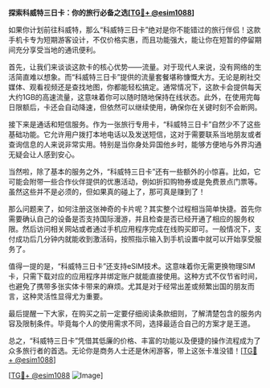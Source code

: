 **探索科威特三日卡：你的旅行必备之选[[TG💪+ @esim1088](https://t.me/s/esim1088)]**

如果你计划前往科威特，那么“科威特三日卡”绝对是你不能错过的旅行伴侣！这款手机卡专为短期游客设计，不仅价格实惠，而且功能强大，能让你在短暂的停留期间充分享受当地的通讯便利。

首先，让我们来谈谈这款卡的核心优势——流量。对于现代人来说，没有网络的生活简直难以想象。而“科威特三日卡”提供的流量套餐堪称慷慨大方。无论是刷社交媒体、观看视频还是查找地图，你都能轻松搞定。通常情况下，这款卡会提供每天大约1GB的高速流量，这意味着你可以随时随地保持在线状态。此外，在使用完每日限额后，卡还会自动降速，但依然可以继续使用，确保你在关键时刻不会断网。

接下来是通话和短信服务。作为一张旅行专用卡，“科威特三日卡”自然少不了这些基础功能。它允许用户拨打本地电话以及发送短信，这对于需要联系当地朋友或者查询信息的人来说非常实用。特别是当你身处异国他乡时，能够方便地与外界沟通无疑会让人感到安心。

当然啦，除了基本的服务之外，“科威特三日卡”还有一些额外的小惊喜。比如，它可能会附带一些合作伙伴提供的优惠活动，例如折扣购物券或是免费景点门票等。虽然这些并不是必须的，但如果真的碰上了，那可真是赚到了！

那么问题来了，如何注册这张神奇的卡片呢？其实整个过程相当简单快捷。首先你需要确认自己的设备是否支持国际漫游，并且检查是否已经开通了相应的服务权限。然后访问相关网站或者通过手机应用程序完成在线购买即可。一般情况下，支付成功后几分钟内就能收到激活码，按照指示输入到手机设置中就可以开始享受服务了。

值得一提的是，“科威特三日卡”还支持eSIM技术。这意味着你无需更换物理SIM卡，只需下载对应的应用程序并绑定账户就能直接使用。这种方式不仅节省时间，也避免了携带多张实体卡带来的麻烦。尤其是对于经常出差或频繁出国的朋友而言，这种灵活性显得尤为重要。

最后提醒一下大家，在购买之前一定要仔细阅读条款细则，了解清楚包含的服务内容及限制条件。毕竟每个人的使用需求不同，选择最适合自己的方案才是王道。

总之，“科威特三日卡”凭借其低廉的价格、丰富的功能以及便捷的操作流程成为了众多旅行者的首选。无论你是商务人士还是休闲游客，带上这张卡准没错！[[TG💪+ @esim1088](https://t.me/s/esim1088)]

[[TG💪+ @esim1088](https://t.me/s/esim1088) ![Image](https://i.postimg.cc/4NQfJmqS/Snipaste-2025-05-13-00-14-12.png)]